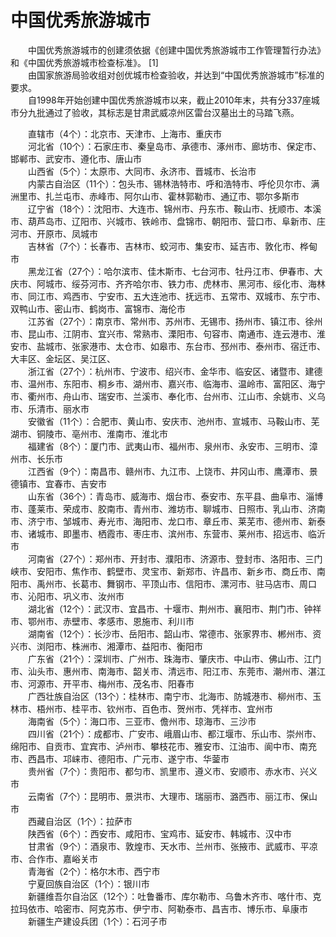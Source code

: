 # 中国优秀旅游城市  
  
&emsp;&emsp;中国优秀旅游城市的创建须依据《创建中国优秀旅游城市工作管理暂行办法》和《中国优秀旅游城市检查标准》。 [1]  
&emsp;&emsp;由国家旅游局验收组对创优城市检查验收，并达到“中国优秀旅游城市”标准的要求。  
&emsp;&emsp;自1998年开始创建中国优秀旅游城市以来，截止2010年末，共有分337座城市分九批通过了验收，其标志是甘肃武威凉州区雷台汉墓出土的马踏飞燕。  
  
&emsp;&emsp;直辖市（4个）：北京市、天津市、上海市、重庆市  
&emsp;&emsp;河北省（10个）：石家庄市、秦皇岛市、承德市、涿州市、廊坊市、保定市、邯郸市、武安市、遵化市、唐山市  
&emsp;&emsp;山西省（5个）：太原市、大同市、永济市、晋城市、长治市  
&emsp;&emsp;内蒙古自治区（11个）：包头市、锡林浩特市、呼和浩特市、呼伦贝尔市、满洲里市、扎兰屯市、赤峰市、阿尔山市、霍林郭勒市、通辽市、鄂尔多斯市  
&emsp;&emsp;辽宁省（18个）：沈阳市、大连市、锦州市、丹东市、鞍山市、抚顺市、本溪市、葫芦岛市、辽阳市、兴城市、铁岭市、盘锦市、朝阳市、营口市、阜新市、庄河市、开原市、凤城市  
&emsp;&emsp;吉林省（7个）：长春市、吉林市、蛟河市、集安市、延吉市、敦化市、桦甸市  
&emsp;&emsp;黑龙江省（27个）：哈尔滨市、佳木斯市、七台河市、牡丹江市、伊春市、大庆市、阿城市、绥芬河市、齐齐哈尔市、铁力市、虎林市、黑河市、绥化市、海林市、同江市、鸡西市、宁安市、五大连池市、抚远市、五常市、双城市、东宁市、双鸭山市、密山市、鹤岗市、富锦市、海伦市  
&emsp;&emsp;江苏省（27个）：南京市、常州市、苏州市、无锡市、扬州市、镇江市、徐州市、昆山市、江阴市、宜兴市、常熟市、溧阳市、句容市、南通市、连云港市、淮安市、盐城市、张家港市、太仓市、如皋市、东台市、邳州市、泰州市、宿迁市、大丰区、金坛区、吴江区、  
&emsp;&emsp;浙江省（27个）：杭州市、宁波市、绍兴市、金华市、临安区、诸暨市、建德市、温州市、东阳市、桐乡市、湖州市、嘉兴市、临海市、温岭市、富阳区、海宁市、衢州市、舟山市、瑞安市、兰溪市、奉化市、台州市、江山市、余姚市、义乌市、乐清市、丽水市  
&emsp;&emsp;安徽省（11个）：合肥市、黄山市、安庆市、池州市、宣城市、马鞍山市、芜湖市、铜陵市、亳州市、淮南市、淮北市  
&emsp;&emsp;福建省（8个）：厦门市、武夷山市、福州市、泉州市、永安市、三明市、漳州市、长乐市  
&emsp;&emsp;江西省（9个）：南昌市、赣州市、九江市、上饶市、井冈山市、鹰潭市、景德镇市、宜春市、吉安市  
&emsp;&emsp;山东省（36个）：青岛市、威海市、烟台市、泰安市、东平县、曲阜市、淄博市、蓬莱市、荣成市、胶南市、青州市、潍坊市、聊城市、日照市、乳山市、济南市、济宁市、邹城市、寿光市、海阳市、龙口市、章丘市、莱芜市、德州市、新泰市、诸城市、即墨市、栖霞市、枣庄市、滨州市、东营市、莱州市、招远市、临沂市  
&emsp;&emsp;河南省（27个）：郑州市、开封市、濮阳市、济源市、登封市、洛阳市、三门峡市、安阳市、焦作市、鹤壁市、灵宝市、新郑市、许昌市、新乡市、商丘市、南阳市、禹州市、长葛市、舞钢市、平顶山市、信阳市、漯河市、驻马店市、周口市、沁阳市、巩义市、汝州市  
&emsp;&emsp;湖北省（12个）：武汉市、宜昌市、十堰市、荆州市、襄阳市、荆门市、钟祥市、鄂州市、赤壁市、孝感市、恩施市、利川市  
&emsp;&emsp;湖南省（12个）：长沙市、岳阳市、韶山市、常德市、张家界市、郴州市、资兴市、浏阳市、株洲市、湘潭市、益阳市、衡阳市  
&emsp;&emsp;广东省（21个）：深圳市、广州市、珠海市、肇庆市、中山市、佛山市、江门市、汕头市、惠州市、南海市、韶关市、清远市、阳江市、东莞市、潮州市、湛江市、河源市、开平市、梅州市、茂名市、阳春市  
&emsp;&emsp;广西壮族自治区（13个）：桂林市、南宁市、北海市、防城港市、柳州市、玉林市、梧州市、桂平市、钦州市、百色市、贺州市、凭祥市、宜州市  
&emsp;&emsp;海南省（5个）：海口市、三亚市、儋州市、琼海市、三沙市  
&emsp;&emsp;四川省（21个）：成都市、广安市、峨眉山市、都江堰市、乐山市、崇州市、绵阳市、自贡市、宜宾市、泸州市、攀枝花市、雅安市、江油市、阆中市、南充市、西昌市、邛崃市、德阳市、广元市、遂宁市、华蓥市  
&emsp;&emsp;贵州省（7个）：贵阳市、都匀市、凯里市、遵义市、安顺市、赤水市、兴义市  
&emsp;&emsp;云南省（7个）：昆明市、景洪市、大理市、瑞丽市、潞西市、丽江市、保山市  
&emsp;&emsp;西藏自治区（1个）：拉萨市  
&emsp;&emsp;陕西省（6个）：西安市、咸阳市、宝鸡市、延安市、韩城市、汉中市  
&emsp;&emsp;甘肃省（9个）：酒泉市、敦煌市、天水市、兰州市、张掖市、武威市、平凉市、合作市、嘉峪关市  
&emsp;&emsp;青海省（2个）：格尔木市、西宁市  
&emsp;&emsp;宁夏回族自治区（1个）：银川市  
&emsp;&emsp;新疆维吾尔自治区（12个）：吐鲁番市、库尔勒市、乌鲁木齐市、喀什市、克拉玛依市、哈密市、阿克苏市、伊宁市、阿勒泰市、昌吉市、博乐市、阜康市  
&emsp;&emsp;新疆生产建设兵团（1个）：石河子市  